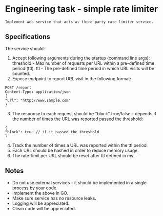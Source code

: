 # Engineering task - simple rate limiter

```
Implement web service that acts as third party rate limiter service.
```
## Specifications

The service should:
1. Accept following arguments during the startup (command line args):
threshold - Max number of requests per URL within a pre-defined time period (ttl).
ttl - The pre-defined time period in which URL visits will be counted.
2. Expose endpoint to report URL visit in the following format:

```
POST /report
Content-Type: application/json
{
"url": "http://www.sample.com"
}
```

3. The response to each request should be "block" true/false - depends if the number of times the URL was
reported passed the threshold:

```
{
"block": true // if it passed the threshold
}
```

4. Track the number of times a URL was reported within the ttl period.
5. Each URL should be hashed in order to reduce memory usage.
6. The rate-limit per URL should be reset after ttl defined in ms.

## Notes


* Do not use external services - it should be implemented in a single process by your code.
* Implement the above in GO.
* Make sure service has no resource leaks.
* Logging will be appreciated.
* Clean code will be appreciated.

